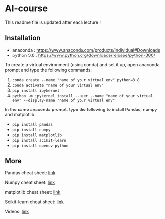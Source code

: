 # AI-course
This readme file is updated after each lecture !

## Installation
* anaconda : https://www.anaconda.com/products/individual#Downloads
* python 3.8 : https://www.python.org/downloads/release/python-380/

To create a virtual environment (using conda) and set it up, open anaconda prompt and type the following commands:
1. ```conda create --name "name of your virtual env" python=3.8```
1. ```conda activate "name of your virtual env"```
1. ```pip install ipykernel```
1. ```python -m ipykernel install --user --name "name of your virtual env" --display-name "name of your virtual env" ```

In the same anaconda prompt, type the following to install Pandas, numpy and matplotlib:
* ```pip install pandas```
* ```pip install numpy```
* ```pip install matplotlib```
* ```pip install scikit-learn```
* ```pip install opencv-python```

## More
Pandas cheat sheet: <a href="https://pandas.pydata.org/Pandas_Cheat_Sheet.pdf">link</a>

Numpy cheat sheet:  <a href="https://assets.datacamp.com/blog_assets/Numpy_Python_Cheat_Sheet.pdf">link</a>

matplotlib cheat sheet:  <a href="https://s3.amazonaws.com/assets.datacamp.com/blog_assets/Python_Matplotlib_Cheat_Sheet.pdf">link</a>

Scikit-learn cheat sheet: <a href="https://s3.amazonaws.com/assets.datacamp.com/blog_assets/Scikit_Learn_Cheat_Sheet_Python.pdf">link</a>

Videos: <a href="https://www.youtube.com/channel/UCq6QuBGs_Jby2NyC4QzjaMQ/videos">link</a>

